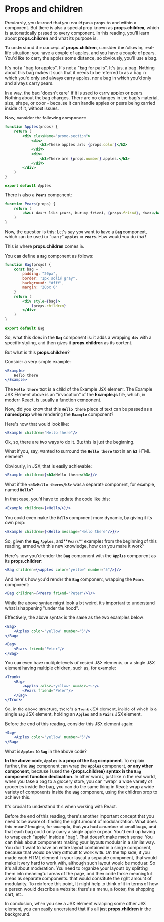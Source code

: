 # Props and children

Previously, you learned that you could pass props to and within a component. But there is also a special prop known as 
**props.children**, which is automatically passed to every component. In this reading, you’ll learn about 
**props.children** and what its purpose is.

To understand the concept of **props.children**, consider the following real-life situation: you have a couple of
apples, and you have a couple of pears. You'd like to carry the apples some distance, so obviously, you'll use a bag.

It's not a "bag for apples". It's not a "bag for pairs". It's just a bag. Nothing about this bag makes it such that it
needs to be referred to as a bag in which you'd only and always carry apples, nor a bag in which you'd only and always
carry pears.

In a way, the bag "doesn't care" if it is used to carry apples or pears. Nothing about the bag changes. There are no
changes in the bag's material, size, shape, or color - because it can handle apples or pears being carried inside of it,
without issues.

Now, consider the following component:

```jsx
function Apples(props) {
    return (
        <div className="promo-section">
            <div>
                <h2>These apples are: {props.color}</h2>
            </div>
            <div>
                <h3>There are {props.number} apples.</h3>
            </div>
        </div>
    )
}

export default Apples
```

There is also a **`Pears`** component:

```jsx
function Pears(props) {
    return (
        <h2>I don't like pears, but my friend, {props.friend}, does</h2>
    )
}
```

Now, the question is this: Let's say you want to have a **`Bag`** component, which can be used to "carry" **`Apples`**
or **`Pears`**. How would you do that?

This is where **props.children** comes in.

You can define a **`Bag`** component as follows:

```jsx
function Bag(props) {
    const bag = {
        padding: "20px",
        border: "1px solid gray",
        background: "#fff",
        margin: "20px 0"
    }
    return (
        <div style={bag}>
            {props.children}
        </div>
    )
}

export default Bag
```

So, what this does in the **`Bag`** component is: it adds a wrapping **`div`** with a specific styling, and then gives
it **props.children** as its content.

But what is this **props.children**?

Consider a very simple example:

```jsx
<Example>
    Hello there
</Example>
```

The **`Hello there`** text is a child of the Example JSX element. The Example JSX Element above is an "invocation" of
the **Example.js** file, which, in modern React, is usually a function component.

Now, did you know that this **`Hello there`** piece of text can be passed as a **named prop** when rendering the 
**`Example`** component?

Here's how that would look like:

```jsx
<Example children="Hello there"/>
```

Ok, so, there are two ways to do it. But this is just the beginning.

What if you, say, wanted to surround the **`Hello there`** text in an **`h3`** HTML element?

Obviously, in JSX, that is easily achievable:

```jsx
<Example children={<h3>Hello there</h3>}/>
```

What if the **`<h3>Hello there</h3>`** was a separate component, for example, named **`Hello`**?

In that case, you'd have to update the code like this:

```jsx
<Example children={<Hello/>}/>
```

You could even make the **`Hello`** component more dynamic, by giving it its own prop:

```jsx
<Example children={<Hello message="Hello there"/>}/>
```

So, given the **`Bag`**,**`Apples`**, and**`Pears`** examples from the beginning of this reading, armed with this new
knowledge, how can you make it work?

Here's how you'd render the **`Bag`** component with the **`Apples`** component as its **props.children**:

```jsx
<Bag children={<Apples color="yellow" number="5"/>}/>
```

And here's how you'd render the **`Bag`** component, wrapping the **`Pears`** component:

```jsx
<Bag children={<Pears friend="Peter"/>}/>
```

While the above syntax might look a bit weird, it's important to understand what is happening "under the hood".

Effectively, the above syntax is the same as the two examples below.

```jsx
<Bag>
    <Apples color="yellow" number="5"/>
</Bag>

<Bag>
    <Pears friend="Peter"/>
</Bag>
```

You can even have multiple levels of nested JSX elements, or a single JSX element having multiple children, such as, for
example:

```jsx
<Trunk>
    <Bag>
        <Apples color="yellow" number="5"/>
        <Pears friend="Peter"/>
    </Bag>
</Trunk>
```

So, in the above structure, there's a **`Trunk`** JSX element, inside of which is a single **`Bag`** JSX element,
holding an **`Apples`** and a **`Pairs`** JSX element.

Before the end of this reading, consider this JSX element again:

```jsx
<Bag>
    <Apples color="yellow" number="5"/>
</Bag>
```

What is **`Apples`** to **`Bag`** in the above code?

**In the above code, `Apples` is a prop of the `Bag` component**. To explain further, the **`Bag`** component can wrap
the **`Apples`** component, **or __any__ other component**, because I used the **{props.children} syntax in the `Bag`
component function declaration**. In other words, just like in the real world, when you take a bag to a grocery store,
you can “wrap” a wide variety of groceries inside the bag, you can do the same thing in React: wrap a wide variety of
components inside the **`Bag`** component, using the children prop to achieve this.

It's crucial to understand this when working with React.

Before the end of this reading, there's another important concept that you need to be aware of: finding the right amount
of modularization. What does this mean? Imagine, for example, that you had a number of small bags, and that each bag
could only carry a single apple or pear. You'd end up having to wrap each "apple" inside a "bag". That doesn't make much
sense. You can think about components making your layouts modular in a similar way. You don't want to have an entire
layout contained in a single component, because that would be very difficult to work with. On the flip side, if you made
each HTML element in your layout a separate component, that would make it very hard to work with, although such layout
would be modular. So it's all about moderation. You need to organize your layouts by splitting them into meaningful
areas of the page, and then code those meaningful areas as separate components. that would constitute the right amount
of modularity. To reinforce this point, It might help to think of it in terms of how a person would describe a website:
there's a menu, a footer, the shopping cart, etc.

In conclusion, when you see a JSX element wrapping some other JSX element, you can easily understand that it's all just
**props.children** in the background.
